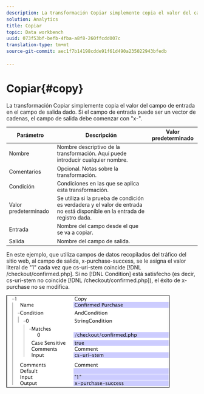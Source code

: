 ```yaml
---
description: La transformación Copiar simplemente copia el valor del campo de entrada en el campo de salida dado. Si el campo de entrada puede ser un vector de cadenas, el campo de salida debe comenzar con "x-".
solution: Analytics
title: Copiar
topic: Data workbench
uuid: 073f53bf-befb-4fba-a8f8-260ffcdd007c
translation-type: tm+mt
source-git-commit: aec1f7b14198cdde91f61d490a235022943bfedb

---
```



# Copiar{#copy}

La transformación Copiar simplemente copia el valor del campo de entrada en el campo de salida dado. Si el campo de entrada puede ser un vector de cadenas, el campo de salida debe comenzar con &quot;x-&quot;.

| Parámetro | Descripción | Valor predeterminado |
|---|---|---|
| Nombre | Nombre descriptivo de la transformación. Aquí puede introducir cualquier nombre. |  |
| Comentarios | Opcional. Notas sobre la transformación. |  |
| Condición | Condiciones en las que se aplica esta transformación. |  |
| Valor predeterminado | Se utiliza si la prueba de condición es verdadera y el valor de entrada no está disponible en la entrada de registro dada. |  |
| Entrada | Nombre del campo desde el que se va a copiar. |  |
| Salida | Nombre del campo de salida. |  |

En este ejemplo, que utiliza campos de datos recopilados del tráfico del sitio web, al campo de salida, x-purchase-success, se le asigna el valor literal de &quot;1&quot; cada vez que cs-uri-stem coincide [!DNL /checkout/confirmed.php]. Si no [!DNL Condition] está satisfecho (es decir, cs-uri-stem no coincide [!DNL /checkout/confirmed.php]), el éxito de x-purchase no se modifica.

![](assets/cfg_TransformationType_Copy.png)


